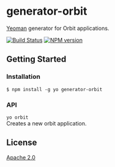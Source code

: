 # generator-orbit

[Yeoman](http://yeoman.io) generator for Orbit applications.

[![Build Status](https://travis-ci.org/The2ndOne3/generator-orbit.png?branch=master)](https://travis-ci.org/The2ndOne3/generator-orbit)
[![NPM version](https://badge.fury.io/js/generator-orbit.png)](http://badge.fury.io/js/generator-orbit)


## Getting Started


### Installation

```shell
$ npm install -g yo generator-orbit
```


### API

`yo orbit`  
Creates a new orbit application.


## License

[Apache 2.0](http://www.apache.org/licenses/LICENSE-2.0)
